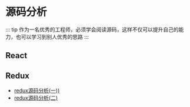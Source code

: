 # 源码分析

::: tip 
作为一名优秀的工程师，必须学会阅读源码，这样不仅可以提升自己的能力，也可以学习到别人优秀的思路
:::

## React

## Redux

- [redux源码分析(一))](/sourceCode/redux/redux源码分析一)
- [redux源码分析(二)](/sourceCode/redux/redux源码分析二)


